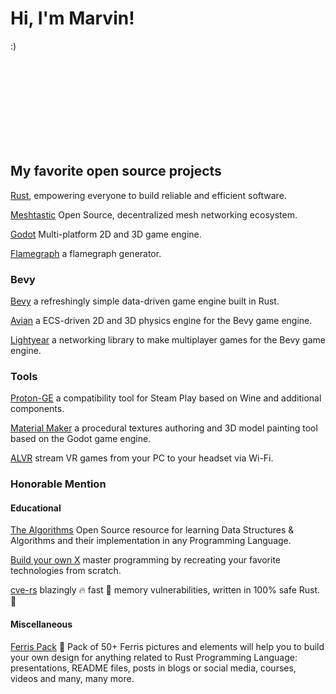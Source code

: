# Hi, I'm Marvin!

:)

<br/><br/><br/><br/><br/><br/><br/><br/>

## My favorite open source projects

[Rust](https://github.com/rust-lang), empowering everyone to build reliable and efficient software.

[Meshtastic](https://github.com/meshtastic) Open Source, decentralized mesh networking ecosystem.

[Godot](https://github.com/godotengine/godot) Multi-platform 2D and 3D game engine.

[Flamegraph](https://github.com/flamegraph-rs/flamegraph) a flamegraph generator.

### Bevy

[Bevy](https://github.com/bevyengine/bevy) a refreshingly simple data-driven game engine built in Rust.

[Avian](https://github.com/Jondolf/avian) a ECS-driven 2D and 3D physics engine for the Bevy game engine.

[Lightyear](https://github.com/cBournhonesque/lightyear) a networking library to make multiplayer games for the Bevy game engine.

### Tools

[Proton-GE](https://github.com/GloriousEggroll/proton-ge-custom) a compatibility tool for Steam Play based on Wine and additional components.

[Material Maker](https://github.com/RodZill4/material-maker) a procedural textures authoring and 3D model painting tool based on the Godot game engine.

[ALVR](https://github.com/alvr-org/ALVR) stream VR games from your PC to your headset via Wi-Fi.

### Honorable Mention

#### Educational

[The Algorithms](https://github.com/TheAlgorithms) Open Source resource for learning Data Structures & Algorithms and their implementation in any Programming Language.

[Build your own X](https://github.com/codecrafters-io/build-your-own-x) master programming by recreating your favorite technologies from scratch.

[cve-rs](https://github.com/Speykious/cve-rs) blazingly 🔥 fast 🚀 memory vulnerabilities, written in 100% safe Rust. 🦀

#### Miscellaneous

[Ferris Pack](https://github.com/MariaLetta/free-ferris-pack) 🦀 Pack of 50+ Ferris pictures and elements will help you to build your own design for anything related to Rust Programming Language: presentations, README files, posts in blogs or social media, courses, videos and many, many more.
